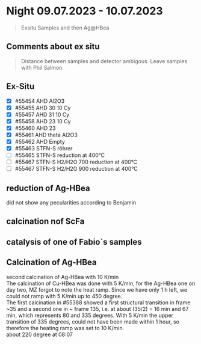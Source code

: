 # Night 09.07.2023 - 10.07.2023
> Exsitu Samples and then Ag@HBea
## Comments about ex situ
> Distance between samples and detector ambigous. Leave samples with Phil Salmon
## Ex-Situ
- [x] #55454 AHD Al2O3 
- [x] #55455 AHD 30 10 Cy
- [x] #55457 AHD 31 10 Cy
- [x] #55458 AHD 23 10 Cy 
- [x] #55460 AHD 23 
- [x] #55461 AHD theta Al2O3 
- [x] #55462 AHD Empty
- [x] #55463 STFN-S röhrer
- [ ] #55465 STFN-S reduction at 400°C
- [ ] #55467 STFN-S H2/H2O 700 reduction at 400°C
- [ ] #55467 STFN-S H2/H2O 900 reduction at 400°C

## reduction of Ag-HBea
did not show any pecularities according to Benjamin

## calcination nof ScFa 

## catalysis of one of Fabio`s samples

## Calcination of Ag-HBea
second calcination of Ag-HBea with 10 K/min <br>
The calcination of Cu-HBea was done with 5 K/min, for the Ag-HBea one on day  two, MZ forgot to note the heat ramp. Since we have only 1 h left, we could not ramp with 5 K/min up to 450 degree. <br>
The first calcination in #55388 showed a first structural transition in frame ~35 and a second one in ~ frame 135, i.e. at about (35/2) = 16 min and 67 min, which represents 80 and 335 degrees. With 5 K/min the upper transition of 335 degrees, could not have been made within 1 hour, so therefore the heating ramp was set to 10 K/min. <br>
about 220 degree at 08:07 <br>

  
